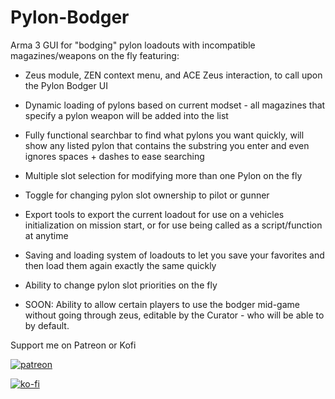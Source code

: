 # Pylon-Bodger
Arma 3 GUI for "bodging" pylon loadouts with incompatible magazines/weapons on the fly featuring:

* Zeus module, ZEN context menu, and ACE Zeus interaction, to call upon the Pylon Bodger UI
* Dynamic loading of pylons based on current modset - all magazines that specify a pylon weapon will be added into the list
* Fully functional searchbar to find what pylons you want quickly, will show any listed pylon that contains the substring you enter and even ignores spaces + dashes to ease searching
* Multiple slot selection for modifying more than one Pylon on the fly
* Toggle for changing pylon slot ownership to pilot or gunner
* Export tools to export the current loadout for use on a vehicles initialization on mission start, or for use being called as a script/function at anytime
* Saving and loading system of loadouts to let you save your favorites and then load them again exactly the same quickly
* Ability to change pylon slot priorities on the fly

* SOON: Ability to allow certain players to use the bodger mid-game without going through zeus, editable by the Curator - who will be able to by default.

Support me on Patreon or Kofi



[![patreon](https://github.com/Patreon/patreon-wordpress/blob/master/assets/img/Patreon_Logo_100.png)](https://www.patreon.com/user?u=54887552)

 [![ko-fi](https://ko-fi.com/img/githubbutton_sm.svg)](https://ko-fi.com/B0B5M6OHW)

